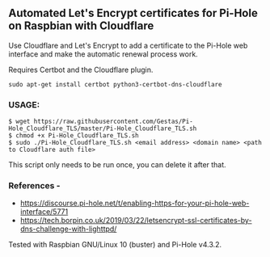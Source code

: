 ## Automated Let's Encrypt certificates for Pi-Hole on Raspbian with Cloudflare
Use Cloudflare and Let's Encrypt to add a certificate to the Pi-Hole web interface and make the automatic renewal process work. 

Requires Certbot and the Cloudflare plugin.
```
sudo apt-get install certbot python3-certbot-dns-cloudflare
```

### USAGE: 
```
$ wget https://raw.githubusercontent.com/Gestas/Pi-Hole_Cloudflare_TLS/master/Pi-Hole_Cloudflare_TLS.sh
$ chmod +x Pi-Hole_Cloudflare_TLS.sh
$ sudo ./Pi-Hole_Cloudflare_TLS.sh <email address> <domain name> <path to Cloudflare auth file>
```
This script only needs to be run once, you can delete it after that. 

### References - 
  * https://discourse.pi-hole.net/t/enabling-https-for-your-pi-hole-web-interface/5771
  * https://tech.borpin.co.uk/2019/03/22/letsencrypt-ssl-certificates-by-dns-challenge-with-lighttpd/

Tested with Raspbian GNU/Linux 10 (buster) and Pi-Hole v4.3.2.
